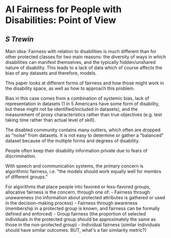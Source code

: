 # AI Fairness for People with Disabilities: Point of View
_S Trewin_
---

Main idea: Fairness with relation to disabilities is much different than for other protected classes for two main reasons: the diversity of ways in which disabilities can manifest themselves, and the typically hidden/unshared nature of disability. This leads to a lack of data which of course affects the bias of any datasets and therefore, models.

This paper looks at different forms of fairness and how those might work in the disability space, as well as how to approach this problem.

Bias in this case comes from a combination of systemic bias, lack of representation in datasets (1 in 5 Americans have some form of disability, but these might not be identified/included in datasets), and the measurement of proxy characteristics rather than true objectives (e.g. test taking time rather than actual level of skill).

The disabled community contains many outliers, which often are dropped as "noise" from datasets. It is not easy to determine or gather a "balanced" dataset because of the multiple forms and degrees of disability.

People often keep their disability information private due to fears of discrimination.

With speech and communication systems, the primary concern is algorithmic fairness, i.e. "the models should work equally well for membrs of different groups."

For algorithms that place people into favored or less-favored groups, allocative fairness is the concern, through one of:
	- Fairness through unawareness (no information about protected attributes is gathered or used in the decision-making process)
	- Fairness through awareness (membership in a protected group is known, and fairness can be formally defined and enforced)
	- Group fairness (the proportion of selected individuals in the protected group should be approximately the same as those in the non-protected group)
	- Individual fairness (similar individuals should have similar outcomes. BUT, what's a fair similarity metric?)